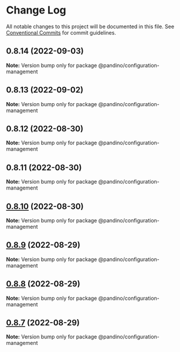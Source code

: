 # Change Log

All notable changes to this project will be documented in this file.
See [Conventional Commits](https://conventionalcommits.org) for commit guidelines.

## 0.8.14 (2022-09-03)

**Note:** Version bump only for package @pandino/configuration-management

## 0.8.13 (2022-09-02)

**Note:** Version bump only for package @pandino/configuration-management

## 0.8.12 (2022-08-30)

**Note:** Version bump only for package @pandino/configuration-management

## 0.8.11 (2022-08-30)

**Note:** Version bump only for package @pandino/configuration-management

## [0.8.10](https://github.com/BlackBeltTechnology/pandino/compare/v0.8.9...v0.8.10) (2022-08-30)

**Note:** Version bump only for package @pandino/configuration-management

## [0.8.9](https://github.com/BlackBeltTechnology/pandino/compare/v0.8.8...v0.8.9) (2022-08-29)

**Note:** Version bump only for package @pandino/configuration-management

## [0.8.8](https://github.com/BlackBeltTechnology/pandino/compare/v0.8.7...v0.8.8) (2022-08-29)

**Note:** Version bump only for package @pandino/configuration-management

## [0.8.7](https://github.com/BlackBeltTechnology/pandino/compare/v0.8.6...v0.8.7) (2022-08-29)

**Note:** Version bump only for package @pandino/configuration-management
